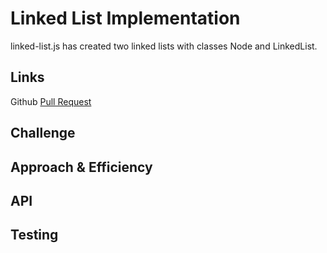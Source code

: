 # Linked List Implementation
linked-list.js has created two linked lists with classes Node and LinkedList.
    
## Links
Github [Pull Request]()
    
## Challenge
<!-- Description of the challenge -->
    
## Approach & Efficiency
<!-- What approach did you take? Why? What is the Big O space/time for this approach? -->
    
## API
<!-- Description of each method publicly available to your Linked List -->
    
## Testing
<!-- Description of how to run your tests -->